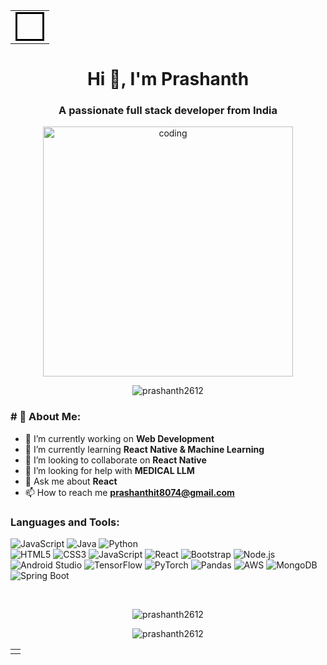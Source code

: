 |                                                                                                                |
|---------------------------------------------------------------------------------------------------------------|
| <div style="border: 3px solid black; padding: 20px;">                                                          |

<h1 align="center">Hi 👋, I'm Prashanth</h1>
<h3 align="center">A passionate full stack developer from India</h3>

<p align="center">
  <img align="center" alt="coding" width="400" src="https://cdn.dribbble.com/users/1162077/screenshots/3848914/programmer.gif">
</p>



<p align="center">
  <img src="https://komarev.com/ghpvc/?username=prashanth2612&label=Profile%20views&color=0e75b6&style=flat" alt="prashanth2612" />
</p>

<h3 align="left"># 💫 About Me:</h3>

- 🔭 I’m currently working on **Web Development**
- 🌱 I’m currently learning **React Native & Machine Learning**
- 👯 I’m looking to collaborate on **React Native**
- 🤝 I’m looking for help with **MEDICAL LLM**
- 💬 Ask me about **React**
- 📫 How to reach me **prashanthit8074@gmail.com**

<h3 align="left">Languages and Tools:</h3>

![JavaScript](https://img.shields.io/badge/javascript-%23323330.svg?style=for-the-badge&logo=javascript&logoColor=%23F7DF1E) ![Java](https://img.shields.io/badge/java-%23ED8B00.svg?style=for-the-badge&logo=java&logoColor=white) ![Python](https://img.shields.io/badge/python-%233776AB.svg?style=for-the-badge&logo=python&logoColor=white) <br> 
![HTML5](https://img.shields.io/badge/HTML5-%23E34F26.svg?style=for-the-badge&logo=html5&logoColor=white) ![CSS3](https://img.shields.io/badge/CSS3-%231572B6.svg?style=for-the-badge&logo=css3&logoColor=white) ![JavaScript](https://img.shields.io/badge/javascript-%23323330.svg?style=for-the-badge&logo=javascript&logoColor=%23F7DF1E) ![React](https://img.shields.io/badge/react-%2320232a.svg?style=for-the-badge&logo=react&logoColor=%2361DAFB) ![Bootstrap](https://img.shields.io/badge/bootstrap-%23563D7C.svg?style=for-the-badge&logo=bootstrap&logoColor=white) ![Node.js](https://img.shields.io/badge/Node.js-43853D?style=for-the-badge&logo=node.js&logoColor=white) <br>
![Android Studio](https://img.shields.io/badge/Android_Studio-3DDC84?style=for-the-badge&logo=android-studio&logoColor=white) ![TensorFlow](https://img.shields.io/badge/TensorFlow-%23FF6F00.svg?style=for-the-badge&logo=tensorflow&logoColor=white) ![PyTorch](https://img.shields.io/badge/PyTorch-%23EE4C2C.svg?style=for-the-badge&logo=pytorch&logoColor=white) ![Pandas](https://img.shields.io/badge/pandas-%23150458.svg?style=for-the-badge&logo=pandas&logoColor=white) ![AWS](https://img.shields.io/badge/AWS-%23FF9900.svg?style=for-the-badge&logo=amazon-aws&logoColor=white) ![MongoDB](https://img.shields.io/badge/MongoDB-%234ea94b.svg?style=for-the-badge&logo=mongodb&logoColor=white) ![Spring Boot](https://img.shields.io/badge/Spring%20Boot-6DB33F?style=for-the-badge&logo=spring-boot&logoColor=white) 




<p>&nbsp;</p>

<p align="center">
  <img align="center" src="https://github-readme-stats.vercel.app/api?username=prashanth2612&show_icons=true&theme=radical" alt="prashanth2612" />
</p>

<p align="center">
  <img align="center" src="https://github-readme-streak-stats.herokuapp.com/?user=prashanth2612 &theme=radical" alt="prashanth2612" />
</p>

|                                                                                                                |
|---------------------------------------------------------------------------------------------------------------|
| </div> |

